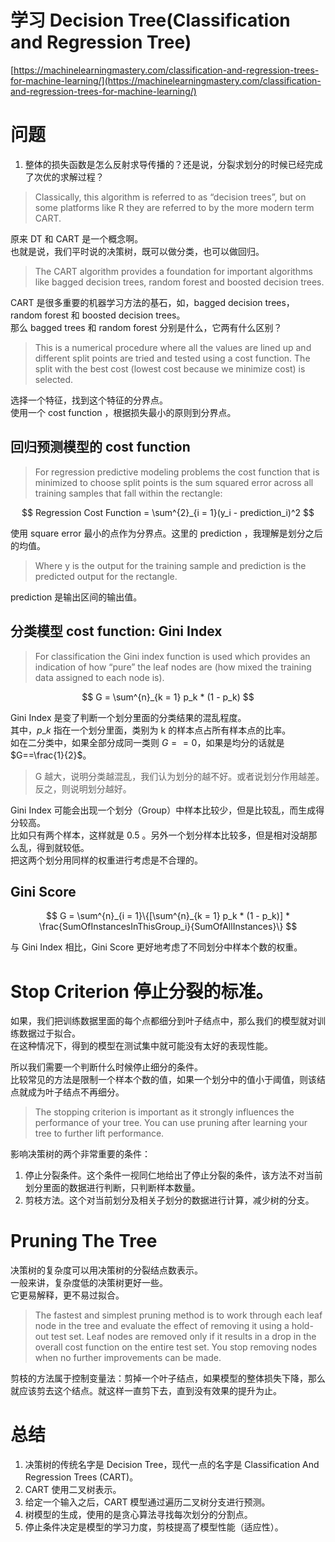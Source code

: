 # 学习 Decision Tree\(Classification and Regression Tree\)

[https://machinelearningmastery.com/classification-and-regression-trees-for-machine-learning/](https://machinelearningmastery.com/classification-and-regression-trees-for-machine-learning/)

# 问题

1. 整体的损失函数是怎么反射求导传播的？还是说，分裂求划分的时候已经完成了次优的求解过程？

> Classically, this algorithm is referred to as “decision trees”, but on some platforms like R they are referred to by the more modern term CART.

原来 DT 和 CART 是一个概念啊。  
也就是说，我们平时说的决策树，既可以做分类，也可以做回归。

> The CART algorithm provides a foundation for important algorithms like bagged decision trees, random forest and boosted decision trees.

CART 是很多重要的机器学习方法的基石，如，bagged decision trees，random forest 和 boosted decision trees。  
那么 bagged trees 和 random forest 分别是什么，它两有什么区别？

> This is a numerical procedure where all the values are lined up and different split points are tried and tested using a cost function. The split with the best cost \(lowest cost because we minimize cost\) is selected.

选择一个特征，找到这个特征的分界点。  
使用一个 cost function ，根据损失最小的原则到分界点。

## 回归预测模型的 cost function

> For regression predictive modeling problems the cost function that is minimized to choose split points is the sum squared error across all training samples that fall within the rectangle:


$$
Regression Cost Function = \sum^{2}_{i = 1}(y_i - prediction_i)^2
$$


使用 square error 最小的点作为分界点。这里的 prediction ，我理解是划分之后的均值。

> Where y is the output for the training sample and prediction is the predicted output for the rectangle.

prediction 是输出区间的输出值。

## 分类模型 cost function: Gini Index

> For classification the Gini index function is used which provides an indication of how “pure” the leaf nodes are \(how mixed the training data assigned to each node is\).


$$
G = \sum^{n}_{k = 1} p_k * (1 - p_k)
$$


Gini Index 是变了判断一个划分里面的分类结果的混乱程度。  
其中，$p\_k$ 指在一个划分里面，类别为 k 的样本点占所有样本点的比率。  
如在二分类中，如果全部分成同一类则 $G==0$，如果是均分的话就是 $G==\frac{1}{2}$。

> G 越大，说明分类越混乱，我们认为划分的越不好。或者说划分作用越差。反之，则说明划分越好。

Gini Index 可能会出现一个划分（Group）中样本比较少，但是比较乱，而生成得分较高。  
比如只有两个样本，这样就是 0.5 。另外一个划分样本比较多，但是相对没胡那么乱，得到就较低。  
把这两个划分用同样的权重进行考虑是不合理的。

## Gini Score


$$
G = \sum^{n}_{i = 1}\{[\sum^{n}_{k = 1} p_k * (1 - p_k)] * \frac{SumOfInstancesInThisGroup_i}{SumOfAllInstances}\}
$$


与 Gini Index 相比，Gini Score 更好地考虑了不同划分中样本个数的权重。

# Stop Criterion 停止分裂的标准。

如果，我们把训练数据里面的每个点都细分到叶子结点中，那么我们的模型就对训练数据过于拟合。  
在这种情况下，得到的模型在测试集中就可能没有太好的表现性能。

所以我们需要一个判断什么时候停止细分的条件。  
比较常见的方法是限制一个样本个数的值，如果一个划分中的值小于阈值，则该结点就成为叶子结点不再细分。

> The stopping criterion is important as it strongly influences the performance of your tree. You can use pruning after learning your tree to further lift performance.

影响决策树的两个非常重要的条件：  
1. 停止分裂条件。这个条件一视同仁地给出了停止分裂的条件，该方法不对当前划分里面的数据进行判断，只判断样本数量。  
2. 剪枝方法。这个对当前划分及相关子划分的数据进行计算，减少树的分支。

# Pruning The Tree

决策树的复杂度可以用决策树的分裂结点数表示。  
一般来讲，复杂度低的决策树更好一些。  
它更易解释，更不易过拟合。

> The fastest and simplest pruning method is to work through each leaf node in the tree and evaluate the effect of removing it using a hold-out test set. Leaf nodes are removed only if it results in a drop in the overall cost function on the entire test set. You stop removing nodes when no further improvements can be made.

剪枝的方法属于控制变量法：剪掉一个叶子结点，如果模型的整体损失下降，那么就应该剪去这个结点。就这样一直剪下去，直到没有效果的提升为止。

# 总结

1. 决策树的传统名字是 Decision Tree，现代一点的名字是 Classification And Regression Trees \(CART\)。
2. CART 使用二叉树表示。
3. 给定一个输入之后，CART 模型通过遍历二叉树分支进行预测。
4. 树模型的生成，使用的是贪心算法寻找每次划分的分割点。
5. 停止条件决定是模型的学习力度，剪枝提高了模型性能（适应性）。



